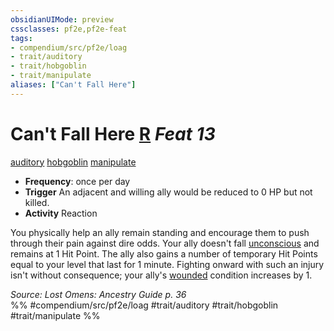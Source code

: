 ```yaml
---
obsidianUIMode: preview
cssclasses: pf2e,pf2e-feat
tags:
- compendium/src/pf2e/loag
- trait/auditory
- trait/hobgoblin
- trait/manipulate
aliases: ["Can't Fall Here"]
---
```

# Can't Fall Here  [R](rules/core-rulebook/chapter-9-playing-the-game.md#Actions "Reaction") *Feat 13*  
[auditory](rules/traits/auditory.md "Auditory Effect Trait")  [hobgoblin](rules/traits/hobgoblin-locg.md "Hobgoblin Ancestry & Heritage Trait")  [manipulate](rules/traits/manipulate.md "Manipulate General Trait")  

- **Frequency**: once per day
- **Trigger** An adjacent and willing ally would be reduced to 0 HP but not killed.
- **Activity** Reaction

You physically help an ally remain standing and encourage them to push through their pain against dire odds. Your ally doesn't fall [unconscious](rules/conditions.md#Unconscious) and remains at 1 Hit Point. The ally also gains a number of temporary Hit Points equal to your level that last for 1 minute. Fighting onward with such an injury isn't without consequence; your ally's [wounded](rules/conditions.md#Wounded) condition increases by 1.

*Source: Lost Omens: Ancestry Guide p. 36*  
%% #compendium/src/pf2e/loag #trait/auditory #trait/hobgoblin #trait/manipulate %%